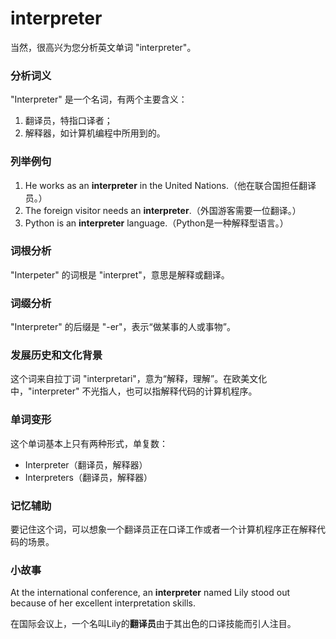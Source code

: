 # interpreter

当然，很高兴为您分析英文单词 "interpreter"。

  

### 分析词义

  

"Interpreter" 是一个名词，有两个主要含义：

  

1.  翻译员，特指口译者；
2.  解释器，如计算机编程中所用到的。

  

### 列举例句

  

1.  He works as an **interpreter** in the United Nations.（他在联合国担任翻译员。）
2.  The foreign visitor needs an **interpreter**.（外国游客需要一位翻译。）
3.  Python is an **interpreter** language.（Python是一种解释型语言。）

  

### 词根分析

  

"Interpeter" 的词根是 "interpret"，意思是解释或翻译。

  

### 词缀分析

  

"Interpreter" 的后缀是 "-er"，表示“做某事的人或事物”。

  

### 发展历史和文化背景

  

这个词来自拉丁词 "interpretari"，意为“解释，理解”。在欧美文化中，"interpreter" 不光指人，也可以指解释代码的计算机程序。

  

### 单词变形

  

这个单词基本上只有两种形式，单复数：

  

*   Interpreter（翻译员，解释器）
*   Interpreters（翻译员，解释器）

  

### 记忆辅助

  

要记住这个词，可以想象一个翻译员正在口译工作或者一个计算机程序正在解释代码的场景。

  

### 小故事

  

At the international conference, an **interpreter** named Lily stood out because of her excellent interpretation skills.

  

在国际会议上，一个名叫Lily的**翻译员**由于其出色的口译技能而引人注目。
